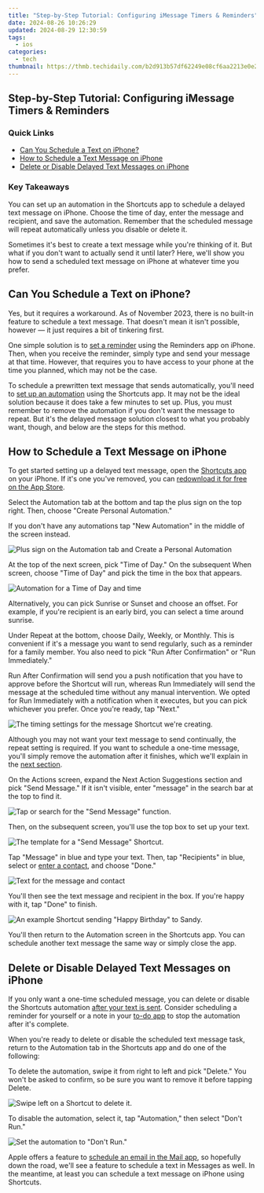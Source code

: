 ```yaml
---
title: "Step-by-Step Tutorial: Configuring iMessage Timers & Reminders"
date: 2024-08-26 10:26:29
updated: 2024-08-29 12:30:59
tags:
  - ios
categories:
  - tech
thumbnail: https://thmb.techidaily.com/b2d913b57df62249e08cf6aa2213e0e218bf0ce45d452041bd7c83bf359b02fd.jpg
---
```


## Step-by-Step Tutorial: Configuring iMessage Timers & Reminders

### Quick Links

* [Can You Schedule a Text on iPhone?](https://fox-links.techidaily.com/new-transformative-guide-avian-video-avi-to-graphic-image-gif-in-filmora-for-2024/)
* [How to Schedule a Text Message on iPhone](https://facebook-record-videos.techidaily.com/updated-streamlining-quality-youtubes-best-video-improvement-strategies/)
* [Delete or Disable Delayed Text Messages on iPhone](https://fake-location.techidaily.com/how-to-fix-my-lava-blaze-2-5g-location-is-wrong-drfone-by-drfone-virtual-android/)

### Key Takeaways

 You can set up an automation in the Shortcuts app to schedule a delayed text message on iPhone. Choose the time of day, enter the message and recipient, and save the automation. Remember that the scheduled message will repeat automatically unless you disable or delete it.

 Sometimes it's best to create a text message while you're thinking of it. But what if you don't want to actually send it until later? Here, we'll show you how to send a scheduled text message on iPhone at whatever time you prefer.

##  Can You Schedule a Text on iPhone?

 Yes, but it requires a workaround. As of November 2023, there is no built-in feature to schedule a text message. That doesn't mean it isn't possible, however — it just requires a bit of tinkering first.

 One simple solution is to [set a reminder](https://win-answers.techidaily.com/troubleshoot-rogue-platform-resolve-constant-pc-collapses-and-play-smoothly/) using the Reminders app on iPhone. Then, when you receive the reminder, simply type and send your message at that time. However, that requires you to have access to your phone at the time you planned, which may not be the case.

 To schedule a prewritten text message that sends automatically, you'll need to [set up an automation](https://tech-savvy.techidaily.com/discover-a-wiser-way-to-web-search-with-bings-new-ai-feature/) using the Shortcuts app. It may not be the ideal solution because it does take a few minutes to set up. Plus, you must remember to remove the automation if you don't want the message to repeat. But it's the delayed message solution closest to what you probably want, though, and below are the steps for this method.

##  How to Schedule a Text Message on iPhone

 To get started setting up a delayed text message, open the [Shortcuts app](https://fox-http.techidaily.com/new-the-ultimate-guide-to-gopro-hero5-time-lapse-photography/) on your iPhone. If it's one you've removed, you can [redownload it for free on the App Store](https://apps.apple.com/us/app/shortcuts/id915249334).

 Select the Automation tab at the bottom and tap the plus sign on the top right. Then, choose "Create Personal Automation."

 If you don't have any automations tap "New Automation" in the middle of the screen instead.

![Plus sign on the Automation tab and Create a Personal Automation](https://static1.howtogeekimages.com/wordpress/wp-content/uploads/2022/12/PersonalAutomation-iPhoneScheduleText.png) 

 At the top of the next screen, pick "Time of Day." On the subsequent When screen, choose "Time of Day" and pick the time in the box that appears.

![Automation for a Time of Day and time](https://static1.howtogeekimages.com/wordpress/wp-content/uploads/2022/12/TimeOfDay-iPhoneScheduleText.png) 

 Alternatively, you can pick Sunrise or Sunset and choose an offset. For example, if you're recipient is an early bird, you can select a time around sunrise.

 Under Repeat at the bottom, choose Daily, Weekly, or Monthly. This is convenient if it's a message you want to send regularly, such as a reminder for a family member. You also need to pick "Run After Confirmation" or "Run Immediately."

 Run After Confirmation will send you a push notification that you have to approve before the Shortcut will run, whereas Run Immediately will send the message at the scheduled time without any manual intervention. We opted for Run Immediately with a notification when it executes, but you can pick whichever you prefer. Once you're ready, tap "Next."

![The timing settings for the message Shortcut we're creating.](https://static1.howtogeekimages.com/wordpress/wp-content/uploads/2023/11/1-run-imemdiately.png) 

 Although you may not want your text message to send continually, the repeat setting is required. If you want to schedule a one-time message, you'll simply remove the automation after it finishes, which we'll explain in the [next section](https://sim-unlock.techidaily.com/top-imei-unlokers-for-your-xiaomi-redmi-note-13-proplus-5g-phone-by-drfone-android/).

 On the Actions screen, expand the Next Action Suggestions section and pick "Send Message." If it isn't visible, enter "message" in the search bar at the top to find it.

![Tap or search for the "Send Message" function.](https://static1.howtogeekimages.com/wordpress/wp-content/uploads/2023/11/2-send-message.png) 

 Then, on the subsequent screen, you'll use the top box to set up your text.

![The template for a "Send Message" Shortcut.](https://static1.howtogeekimages.com/wordpress/wp-content/uploads/2023/11/3-send-settings.png) 

 Tap "Message" in blue and type your text. Then, tap "Recipients" in blue, select or [enter a contact](https://video-ai-editor.techidaily.com/updated-times-running-out-learn-to-add-a-countdown-timer-in-fcpx-now/), and choose "Done."

![Text for the message and contact](https://static1.howtogeekimages.com/wordpress/wp-content/uploads/2022/12/MessageRecipient-iPhoneScheduleText.png) 

 You'll then see the text message and recipient in the box. If you're happy with it, tap "Done" to finish.

![An example Shortcut sending "Happy Birthday" to Sandy.](https://static1.howtogeekimages.com/wordpress/wp-content/uploads/2023/11/4-happpy-bday-sandy.png) 

 You'll then return to the Automation screen in the Shortcuts app. You can schedule another text message the same way or simply close the app.

##  Delete or Disable Delayed Text Messages on iPhone

 If you only want a one-time scheduled message, you can delete or disable the Shortcuts automation [after your text is sent](https://extra-information.techidaily.com/new-5-best-4k-monitors-color-grading/). Consider scheduling a reminder for yourself or a note in your [to-do app](https://win-answers.techidaily.com/1723010594871-overcoming-launching-problems-in-rainbow-six-siege-fixed/) to stop the automation after it's complete.

 When you're ready to delete or disable the scheduled text message task, return to the Automation tab in the Shortcuts app and do one of the following:

 To delete the automation, swipe it from right to left and pick "Delete." You won't be asked to confirm, so be sure you want to remove it before tapping Delete.

![Swipe left on a Shortcut to delete it.](https://static1.howtogeekimages.com/wordpress/wp-content/uploads/2023/11/5-delete.png) 

 To disable the automation, select it, tap "Automation," then select "Don't Run."

![Set the automation to "Don't Run."](https://static1.howtogeekimages.com/wordpress/wp-content/uploads/2023/11/6-don-t-run.png) 

 Apple offers a feature to [schedule an email in the Mail app](https://android-unlock.techidaily.com/forgotten-the-voicemail-password-of-samsung-galaxy-f14-5g-try-these-fixes-by-drfone-android/), so hopefully down the road, we'll see a feature to schedule a text in Messages as well. In the meantime, at least you can schedule a text message on iPhone using Shortcuts.

<ins class="adsbygoogle"
     style="display:block"
     data-ad-format="autorelaxed"
     data-ad-client="ca-pub-7571918770474297"
     data-ad-slot="1223367746"></ins>



<ins class="adsbygoogle"
     style="display:block"
     data-ad-client="ca-pub-7571918770474297"
     data-ad-slot="8358498916"
     data-ad-format="auto"
     data-full-width-responsive="true"></ins>
